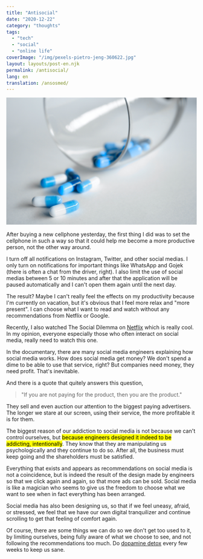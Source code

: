 ```yaml
---
title: "Antisocial"
date: "2020-12-22"
category: "thoughts"
tags:
  - "tech"
  - "social"
  - "online life"
coverImage: "/img/pexels-pietro-jeng-360622.jpg"
layout: layouts/post-en.njk
permalink: /antisocial/
lang: en
translation: /ansosmed/
---
```


![antisocial](/img/pexels-pietro-jeng-360622.jpg)

After buying a new cellphone yesterday, the first thing I did was to set the cellphone in such a way so that it could help me become a more productive person, not the other way around.

I turn off all notifications on Instagram, Twitter, and other social medias. I only turn on notifications for important things like WhatsApp and Gojek (there is often a chat from the driver, right). I also limit the use of social medias between 5 or 10 minutes and after that the application will be paused automatically and I can't open them again until the next day.

The result? Maybe I can't really feel the effects on my productivity because I'm currently on vacation, but it's obvious that I feel more relax and "more present". I can choose what I want to read and watch without any recommendations from Netflix or Google.

Recently, I also watched The Social Dilemma on [Netflix](https://www.netflix.com/title/81254224) which is really cool. In my opinion, everyone especially those who often interact on social media, really need to watch this one.

In the documentary, there are many social media engineers explaining how social media works. How does social media get money? We don't spend a dime to be able to use that service, right? But companies need money, they need profit. That's inevitable.

And there is a quote that quitely answers this question,

> "If you are not paying for the product, then you are the product."

They sell and even auction our attention to the biggest paying advertisers. The longer we stare at our screen, using their service, the more profitable it is for them.

The biggest reason of our addiction to social media is not because we can't control ourselves, but <mark>because engineers designed it indeed to be addicting, intentionally</mark>. They know that they are manipulating us psychologically and they continue to do so. After all, the business must keep going and the shareholders must be satisfied.

Everything that exists and appears as recommendations on social media is not a coincidence, but is indeed the result of the design made by engineers so that we click again and again, so that more ads can be sold. Social media is like a magician who seems to give us the freedom to choose what we want to see when in fact everything has been arranged.

Social media has also been designing us, so that if we feel uneasy, afraid, or stressed, we feel that we have our own digital tranquilizer and continue scrolling to get that feeling of comfort again.

Of course, there are some things we can do so we don't get too used to it, by limiting ourselves, being fully aware of what we choose to see, and not following the recommendations too much. Do [dopamine detox](/dopamine/) every few weeks to keep us sane.
